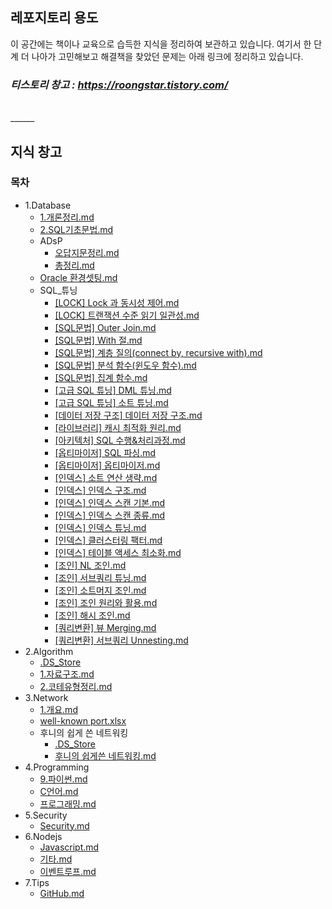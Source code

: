 ﻿
## 레포지토리 용도
이 공간에는 책이나 교육으로 습득한 지식을 정리하여 보관하고 있습니다.
여기서 한 단계 더 나아가 고민해보고 해결책을 찾았던 문제는 아래 링크에 정리하고 있습니다.

### *티스토리 창고 : https://roongstar.tistory.com/*

<br>
______
<br>


## 지식 창고
### 목차
- 1.Database
  - [1.개론정리.md](1.Database%5C1.%EA%B0%9C%EB%A1%A0%EC%A0%95%EB%A6%AC.md)
  - [2.SQL기초문법.md](1.Database%5C2.SQL%EA%B8%B0%EC%B4%88%EB%AC%B8%EB%B2%95.md)
  - ADsP
    - [오답지문정리.md](1.Database%5CADsP%5C%EC%98%A4%EB%8B%B5%EC%A7%80%EB%AC%B8%EC%A0%95%EB%A6%AC.md)
    - [총정리.md](1.Database%5CADsP%5C%EC%B4%9D%EC%A0%95%EB%A6%AC.md)
  - [Oracle 환경셋팅.md](1.Database%5COracle%20%ED%99%98%EA%B2%BD%EC%85%8B%ED%8C%85.md)
  - SQL_튜닝
    - [[LOCK] Lock 과 동시성 제어.md](1.Database%5CSQL_%ED%8A%9C%EB%8B%9D%5C%5BLOCK%5D%20Lock%20%EA%B3%BC%20%EB%8F%99%EC%8B%9C%EC%84%B1%20%EC%A0%9C%EC%96%B4.md)
    - [[LOCK] 트랜잭션 수준 읽기 일관성.md](1.Database%5CSQL_%ED%8A%9C%EB%8B%9D%5C%5BLOCK%5D%20%ED%8A%B8%EB%9E%9C%EC%9E%AD%EC%85%98%20%EC%88%98%EC%A4%80%20%EC%9D%BD%EA%B8%B0%20%EC%9D%BC%EA%B4%80%EC%84%B1.md)
    - [[SQL문법] Outer Join.md](1.Database%5CSQL_%ED%8A%9C%EB%8B%9D%5C%5BSQL%EB%AC%B8%EB%B2%95%5D%20Outer%20Join.md)
    - [[SQL문법] With 절.md](1.Database%5CSQL_%ED%8A%9C%EB%8B%9D%5C%5BSQL%EB%AC%B8%EB%B2%95%5D%20With%20%EC%A0%88.md)
    - [[SQL문법] 계층 질의(connect by, recursive with).md](1.Database%5CSQL_%ED%8A%9C%EB%8B%9D%5C%5BSQL%EB%AC%B8%EB%B2%95%5D%20%EA%B3%84%EC%B8%B5%20%EC%A7%88%EC%9D%98%28connect%20by%2C%20recursive%20with%29.md)
    - [[SQL문법] 분석 함수(윈도우 함수).md](1.Database%5CSQL_%ED%8A%9C%EB%8B%9D%5C%5BSQL%EB%AC%B8%EB%B2%95%5D%20%EB%B6%84%EC%84%9D%20%ED%95%A8%EC%88%98%28%EC%9C%88%EB%8F%84%EC%9A%B0%20%ED%95%A8%EC%88%98%29.md)
    - [[SQL문법] 집계 함수.md](1.Database%5CSQL_%ED%8A%9C%EB%8B%9D%5C%5BSQL%EB%AC%B8%EB%B2%95%5D%20%EC%A7%91%EA%B3%84%20%ED%95%A8%EC%88%98.md)
    - [[고급 SQL 튜닝] DML 튜닝.md](1.Database%5CSQL_%ED%8A%9C%EB%8B%9D%5C%5B%EA%B3%A0%EA%B8%89%20SQL%20%ED%8A%9C%EB%8B%9D%5D%20DML%20%ED%8A%9C%EB%8B%9D.md)
    - [[고급 SQL 튜닝] 소트 튜닝.md](1.Database%5CSQL_%ED%8A%9C%EB%8B%9D%5C%5B%EA%B3%A0%EA%B8%89%20SQL%20%ED%8A%9C%EB%8B%9D%5D%20%EC%86%8C%ED%8A%B8%20%ED%8A%9C%EB%8B%9D.md)
    - [[데이터 저장 구조] 데이터 저장 구조.md](1.Database%5CSQL_%ED%8A%9C%EB%8B%9D%5C%5B%EB%8D%B0%EC%9D%B4%ED%84%B0%20%EC%A0%80%EC%9E%A5%20%EA%B5%AC%EC%A1%B0%5D%20%EB%8D%B0%EC%9D%B4%ED%84%B0%20%EC%A0%80%EC%9E%A5%20%EA%B5%AC%EC%A1%B0.md)
    - [[라이브러리] 캐시 최적화 원리.md](1.Database%5CSQL_%ED%8A%9C%EB%8B%9D%5C%5B%EB%9D%BC%EC%9D%B4%EB%B8%8C%EB%9F%AC%EB%A6%AC%5D%20%EC%BA%90%EC%8B%9C%20%EC%B5%9C%EC%A0%81%ED%99%94%20%EC%9B%90%EB%A6%AC.md)
    - [[아키텍처] SQL 수행&처리과정.md](1.Database%5CSQL_%ED%8A%9C%EB%8B%9D%5C%5B%EC%95%84%ED%82%A4%ED%85%8D%EC%B2%98%5D%20SQL%20%EC%88%98%ED%96%89%26%EC%B2%98%EB%A6%AC%EA%B3%BC%EC%A0%95.md)
    - [[옵티마이저] SQL 파싱.md](1.Database%5CSQL_%ED%8A%9C%EB%8B%9D%5C%5B%EC%98%B5%ED%8B%B0%EB%A7%88%EC%9D%B4%EC%A0%80%5D%20SQL%20%ED%8C%8C%EC%8B%B1.md)
    - [[옵티마이저] 옵티마이저.md](1.Database%5CSQL_%ED%8A%9C%EB%8B%9D%5C%5B%EC%98%B5%ED%8B%B0%EB%A7%88%EC%9D%B4%EC%A0%80%5D%20%EC%98%B5%ED%8B%B0%EB%A7%88%EC%9D%B4%EC%A0%80.md)
    - [[인덱스] 소트 연산 생략.md](1.Database%5CSQL_%ED%8A%9C%EB%8B%9D%5C%5B%EC%9D%B8%EB%8D%B1%EC%8A%A4%5D%20%EC%86%8C%ED%8A%B8%20%EC%97%B0%EC%82%B0%20%EC%83%9D%EB%9E%B5.md)
    - [[인덱스] 인덱스 구조.md](1.Database%5CSQL_%ED%8A%9C%EB%8B%9D%5C%5B%EC%9D%B8%EB%8D%B1%EC%8A%A4%5D%20%EC%9D%B8%EB%8D%B1%EC%8A%A4%20%EA%B5%AC%EC%A1%B0.md)
    - [[인덱스] 인덱스 스캔 기본.md](1.Database%5CSQL_%ED%8A%9C%EB%8B%9D%5C%5B%EC%9D%B8%EB%8D%B1%EC%8A%A4%5D%20%EC%9D%B8%EB%8D%B1%EC%8A%A4%20%EC%8A%A4%EC%BA%94%20%EA%B8%B0%EB%B3%B8.md)
    - [[인덱스] 인덱스 스캔 종류.md](1.Database%5CSQL_%ED%8A%9C%EB%8B%9D%5C%5B%EC%9D%B8%EB%8D%B1%EC%8A%A4%5D%20%EC%9D%B8%EB%8D%B1%EC%8A%A4%20%EC%8A%A4%EC%BA%94%20%EC%A2%85%EB%A5%98.md)
    - [[인덱스] 인덱스 튜닝.md](1.Database%5CSQL_%ED%8A%9C%EB%8B%9D%5C%5B%EC%9D%B8%EB%8D%B1%EC%8A%A4%5D%20%EC%9D%B8%EB%8D%B1%EC%8A%A4%20%ED%8A%9C%EB%8B%9D.md)
    - [[인덱스] 클러스터링 팩터.md](1.Database%5CSQL_%ED%8A%9C%EB%8B%9D%5C%5B%EC%9D%B8%EB%8D%B1%EC%8A%A4%5D%20%ED%81%B4%EB%9F%AC%EC%8A%A4%ED%84%B0%EB%A7%81%20%ED%8C%A9%ED%84%B0.md)
    - [[인덱스] 테이블 액세스 최소화.md](1.Database%5CSQL_%ED%8A%9C%EB%8B%9D%5C%5B%EC%9D%B8%EB%8D%B1%EC%8A%A4%5D%20%ED%85%8C%EC%9D%B4%EB%B8%94%20%EC%95%A1%EC%84%B8%EC%8A%A4%20%EC%B5%9C%EC%86%8C%ED%99%94.md)
    - [[조인] NL 조인.md](1.Database%5CSQL_%ED%8A%9C%EB%8B%9D%5C%5B%EC%A1%B0%EC%9D%B8%5D%20NL%20%EC%A1%B0%EC%9D%B8.md)
    - [[조인] 서브쿼리 튜닝.md](1.Database%5CSQL_%ED%8A%9C%EB%8B%9D%5C%5B%EC%A1%B0%EC%9D%B8%5D%20%EC%84%9C%EB%B8%8C%EC%BF%BC%EB%A6%AC%20%ED%8A%9C%EB%8B%9D.md)
    - [[조인] 소트머지 조인.md](1.Database%5CSQL_%ED%8A%9C%EB%8B%9D%5C%5B%EC%A1%B0%EC%9D%B8%5D%20%EC%86%8C%ED%8A%B8%EB%A8%B8%EC%A7%80%20%EC%A1%B0%EC%9D%B8.md)
    - [[조인] 조인 원리와 활용.md](1.Database%5CSQL_%ED%8A%9C%EB%8B%9D%5C%5B%EC%A1%B0%EC%9D%B8%5D%20%EC%A1%B0%EC%9D%B8%20%EC%9B%90%EB%A6%AC%EC%99%80%20%ED%99%9C%EC%9A%A9.md)
    - [[조인] 해시 조인.md](1.Database%5CSQL_%ED%8A%9C%EB%8B%9D%5C%5B%EC%A1%B0%EC%9D%B8%5D%20%ED%95%B4%EC%8B%9C%20%EC%A1%B0%EC%9D%B8.md)
    - [[쿼리변환] 뷰 Merging.md](1.Database%5CSQL_%ED%8A%9C%EB%8B%9D%5C%5B%EC%BF%BC%EB%A6%AC%EB%B3%80%ED%99%98%5D%20%EB%B7%B0%20Merging.md)
    - [[쿼리변환] 서브쿼리 Unnesting.md](1.Database%5CSQL_%ED%8A%9C%EB%8B%9D%5C%5B%EC%BF%BC%EB%A6%AC%EB%B3%80%ED%99%98%5D%20%EC%84%9C%EB%B8%8C%EC%BF%BC%EB%A6%AC%20Unnesting.md)
- 2.Algorithm
  - [.DS_Store](2.Algorithm%5C.DS_Store)
  - [1.자료구조.md](2.Algorithm%5C1.%EC%9E%90%EB%A3%8C%EA%B5%AC%EC%A1%B0.md)
  - [2.코테유형정리.md](2.Algorithm%5C2.%EC%BD%94%ED%85%8C%EC%9C%A0%ED%98%95%EC%A0%95%EB%A6%AC.md)
- 3.Network
  - [1.개요.md](3.Network%5C1.%EA%B0%9C%EC%9A%94.md)
  - [well-known port.xlsx](3.Network%5Cwell-known%20port.xlsx)
  - 후니의 쉽게 쓴 네트워킹
    - [.DS_Store](3.Network%5C%ED%9B%84%EB%8B%88%EC%9D%98%20%EC%89%BD%EA%B2%8C%20%EC%93%B4%20%EB%84%A4%ED%8A%B8%EC%9B%8C%ED%82%B9%5C.DS_Store)
    - [후니의 쉽게쓴 네트워킹.md](3.Network%5C%ED%9B%84%EB%8B%88%EC%9D%98%20%EC%89%BD%EA%B2%8C%20%EC%93%B4%20%EB%84%A4%ED%8A%B8%EC%9B%8C%ED%82%B9%5C%ED%9B%84%EB%8B%88%EC%9D%98%20%EC%89%BD%EA%B2%8C%EC%93%B4%20%EB%84%A4%ED%8A%B8%EC%9B%8C%ED%82%B9.md)
- 4.Programming
  - [9.파이썬.md](4.Programming%5C9.%ED%8C%8C%EC%9D%B4%EC%8D%AC.md)
  - [C언어.md](4.Programming%5CC%EC%96%B8%EC%96%B4.md)
  - [프로그래밍.md](4.Programming%5C%ED%94%84%EB%A1%9C%EA%B7%B8%EB%9E%98%EB%B0%8D.md)
- 5.Security
  - [Security.md](5.Security%5CSecurity.md)
- 6.Nodejs
  - [Javascript.md](6.Nodejs%5CJavascript.md)
  - [기타.md](6.Nodejs%5C%EA%B8%B0%ED%83%80.md)
  - [이벤트루프.md](6.Nodejs%5C%EC%9D%B4%EB%B2%A4%ED%8A%B8%EB%A3%A8%ED%94%84.md)
- 7.Tips
  - [GitHub.md](7.Tips%5CGitHub.md)